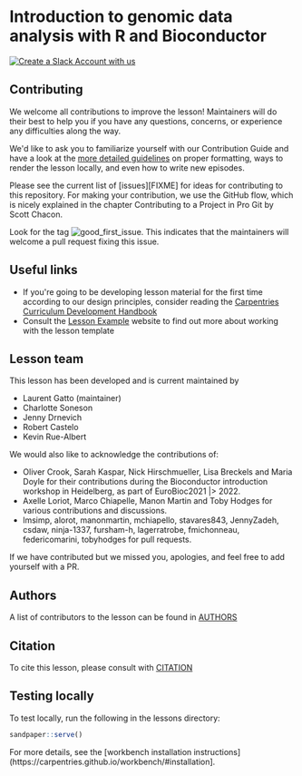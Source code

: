 # Introduction to genomic data analysis with R and Bioconductor

[![Create a Slack Account with us](https://img.shields.io/badge/Create_Slack_Account-The_Carpentries-071159.svg)](https://swc-slack-invite.herokuapp.com/)

## Contributing

We welcome all contributions to improve the lesson! Maintainers will
do their best to help you if you have any questions, concerns, or
experience any difficulties along the way.

We'd like to ask you to familiarize yourself with our Contribution
Guide and have a look at the [more detailed
guidelines][lesson-example] on proper formatting, ways to render the
lesson locally, and even how to write new episodes.

Please see the current list of [issues][FIXME] for ideas for
contributing to this repository. For making your contribution, we use
the GitHub flow, which is nicely explained in the chapter
Contributing to a
Project
in Pro Git by Scott Chacon.

Look for the tag
![good\_first\_issue](https://img.shields.io/badge/-good%20first%20issue-gold.svg). This
indicates that the maintainers will welcome a pull request fixing this
issue.

## Useful links

- If you're going to be developing lesson material for the first time
  according to our design principles, consider reading the
  [Carpentries Curriculum Development Handbook][cdh]
- Consult the [Lesson Example][lesson-example] website to find out more about
  working with the lesson template

## Lesson team

This lesson has been developed and is current maintained by

- Laurent Gatto (maintainer)
- Charlotte Soneson
- Jenny Drnevich
- Robert Castelo
- Kevin Rue-Albert

We would also like to acknowledge the contributions of:

- Oliver Crook, Sarah Kaspar, Nick Hirschmueller, Lisa Breckels and Maria Doyle for their contributions during the Bioconductor introduction workshop in Heidelberg, as part of EuroBioc2021 |> 2022.
- Axelle Loriot, Marco Chiapelle, Manon Martin and Toby Hodges for various contributions and discussions.
- lmsimp, alorot, manonmartin, mchiapello, stavares843, JennyZadeh, csdaw, ninja-1337, fursham-h, lagerratrobe, fmichonneau, federicomarini, tobyhodges for pull requests.

If we have contributed but we missed you, apologies, and feel free to add yourself with a PR.

## Authors

A list of contributors to the lesson can be found in [AUTHORS](AUTHORS)

## Citation

To cite this lesson, please consult with [CITATION](CITATION)

[lesson-example]: https://carpentries.github.io/lesson-example

[cdh]: https://cdh.carpentries.org

## Testing locally

To test locally, run the following in the lessons directory:

```r
sandpaper::serve()
```

For more details, see the [workbench installation
instructions](https\://carpentries.github.io/workbench/#installation].

